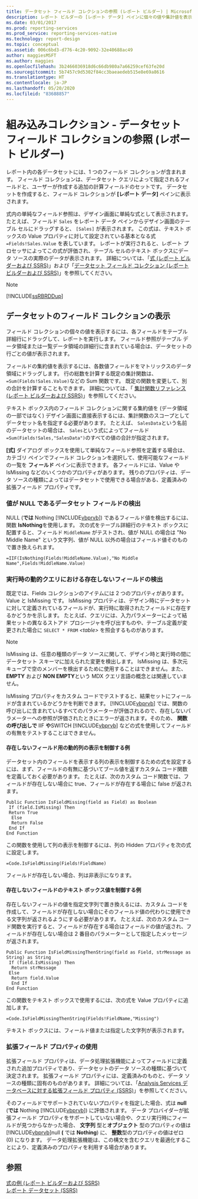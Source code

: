 ```yaml
---
title: データセット フィールド コレクションの参照 (レポート ビルダー) | Microsoft Docs
description: レポート ビルダーの [レポート データ] ペインに個々の値や集計値を表示するためのデータセットを作成します。
ms.date: 03/01/2017
ms.prod: reporting-services
ms.prod_service: reporting-services-native
ms.technology: report-design
ms.topic: conceptual
ms.assetid: 006c6bd3-d776-4c20-9092-32e40688ac49
author: maggiesMSFT
ms.author: maggies
ms.openlocfilehash: 3b2466036918d6c66db980a7a66259cef63fe20d
ms.sourcegitcommit: 5b7457c9d5302f84cc3baeaedeb515e8e69a8616
ms.translationtype: HT
ms.contentlocale: ja-JP
ms.lasthandoff: 05/20/2020
ms.locfileid: "83688857"
---
```

# <a name="built-in-collections---dataset-fields-collection-references-report-builder"></a>組み込みコレクション - データセット フィールド コレクションの参照 (レポート ビルダー)
  レポート内の各データセットには、1 つのフィールド コレクションが含まれます。 フィールド コレクションは、データセット クエリによって指定されるフィールドと、ユーザーが作成する追加の計算フィールドのセットです。 データセットを作成すると、フィールド コレクションが **[レポート データ]** ペインに表示されます。  
  
 式内の単純なフィールド参照は、デザイン画面に単純な式として表示されます。 たとえば、フィールド `Sales` をレポート データ ペインからデザイン画面のテーブル セルにドラッグすると、 `[Sales]` が表示されます。 この式は、テキスト ボックスの Value プロパティに対して設定されている基本となる式 `=Fields!Sales.Value` を表しています。 レポートが実行されると、レポート プロセッサによってこの式が評価され、テーブル セルのテキスト ボックスにデータ ソースの実際のデータが表示されます。 詳細については、「[式 &#40;レポート ビルダーおよび SSRS&#41;](../../reporting-services/report-design/expressions-report-builder-and-ssrs.md)」および「[データセット フィールド コレクション &#40;レポート ビルダーおよび SSRS&#41;](../../reporting-services/report-data/dataset-fields-collection-report-builder-and-ssrs.md)」を参照してください。  
  
> [!NOTE]  
>  [!INCLUDE[ssRBRDDup](../../includes/ssrbrddup-md.md)]  
  
## <a name="displaying-the-field-collection-for-a-dataset"></a>データセットのフィールド コレクションの表示  
 フィールド コレクションの個々の値を表示するには、各フィールドをテーブル詳細行にドラッグして、レポートを実行します。 フィールド参照がテーブル データ領域または一覧データ領域の詳細行に含まれている場合は、データセットの行ごとの値が表示されます。  
  
 フィールドの集約値を表示するには、各数値フィールドをマトリックスのデータ領域にドラッグします。 行の総数を計算する既定の集計関数は、 `=Sum(Fields!Sales.Value)`などの Sum 関数です。 既定の関数を変更して、別の合計を計算することもできます。 詳細については、「 [集計関数リファレンス (レポート ビルダーおよび SSRS)](../../reporting-services/report-design/report-builder-functions-aggregate-functions-reference.md)」を参照してください。  
  
 テキスト ボックス内のフィールド コレクションに関する集約値を (データ領域の一部ではなく) デザイン画面に直接表示するには、集計関数のスコープとしてデータセット名を指定する必要があります。 たとえば、 `SalesData`という名前のデータセットの場合は、 `Sales`という式によってフィールド `=Sum(Fields!Sales,"SalesData")`のすべての値の合計が指定されます。  
  
 **[式]** ダイアログ ボックスを使用して単純なフィールド参照を定義する場合は、カテゴリ ペインでフィールド コレクションを選択して、使用可能なフィールドの一覧を **フィールド** ペインに表示できます。 各フィールドには、Value や IsMissing などのいくつかのプロパティがあります。 残りのプロパティは、データ ソースの種類によってはデータセットで使用できる場合がある、定義済みの拡張フィールド プロパティです。  
  
### <a name="detecting-nulls-for-a-dataset-field"></a>値が NULL であるデータセット フィールドの検出  
 NULL (**では** Nothing [!INCLUDE[vbprvb](../../includes/vbprvb-md.md)]) であるフィールド値を検出するには、関数 **IsNothing**を使用します。 次の式をテーブル詳細行のテキスト ボックスに配置すると、フィールド `MiddleName` がテストされ、値が NULL の場合は "No Middle Name" という文字列、値が NULL 以外の場合はフィールド値そのもので置き換えられます。  
  
 `=IIF(IsNothing(Fields!MiddleName.Value),"No Middle Name",Fields!MiddleName.Value)`  
  
### <a name="detecting-missing-fields-for-dynamic-queries-at-run-time"></a>実行時の動的クエリにおける存在しないフィールドの検出  
 既定では、Fields コレクションのアイテムには 2 つのプロパティがあります。Value と IsMissing です。 IsMissing プロパティは、デザイン時にデータセットに対して定義されているフィールドが、実行時に取得されたフィールドに存在するかどうかを示します。 たとえば、クエリには、入力パラメーターによって結果セットの異なるストアド プロシージャを呼び出すものや、テーブル定義が変更された場合に `SELECT * FROM` *\<table>* を照会するものがあります。  
  
> [!NOTE]  
>  IsMissing は、任意の種類のデータ ソースに関して、デザイン時と実行時の間にデータセット スキーマに加えられた変更を検出します。 IsMissing は、多次元キューブで空のメンバーを検出するために使用することはできません。また、 **EMPTY** および **NON EMPTY**という MDX クエリ言語の概念とは関連していません。  
  
 IsMissing プロパティをカスタム コードでテストすると、結果セットにフィールドが含まれているかどうかを判断できます。 [!INCLUDE[vbprvb](../../includes/vbprvb-md.md)] では、関数の呼び出しに含まれているすべてのパラメーターが評価されるので、存在しないパラメーターへの参照が評価されたときにエラーが返されます。そのため、 **関数の呼び出しで** IIF **や**SWITCH [!INCLUDE[vbprvb](../../includes/vbprvb-md.md)] などの式を使用してフィールドの有無をテストすることはできません。  
  
#### <a name="example-for-controlling-the-visibility-of-a-dynamic-column-for-a-missing-field"></a>存在しないフィールド用の動的列の表示を制御する例  
 データセット内のフィールドを表示する列の表示を制御するための式を設定するには、まず、フィールドの有無に基づいてブール値を返すカスタム コード関数を定義しておく必要があります。 たとえば、次のカスタム コード関数では、フィールドが存在しない場合に true、フィールドが存在する場合に false が返されます。  
  
```  
Public Function IsFieldMissing(field as Field) as Boolean  
 If (field.IsMissing) Then  
 Return True  
  Else   
  Return False  
 End If  
End Function  
```  
  
 この関数を使用して列の表示を制御するには、列の Hidden プロパティを次の式に設定します。  
  
 `=Code.IsFieldMissing(Fields!FieldName)`  
  
 フィールドが存在しない場合、列は非表示になります。  
  
#### <a name="example-for-controlling-the-text-box-value-for-a-missing-field"></a>存在しないフィールドのテキスト ボックス値を制御する例  
 存在しないフィールドの値を指定文字列で置き換えるには、カスタム コードを作成して、フィールドが存在しない場合にそのフィールド値の代わりに使用できる文字列が返されるようにする必要があります。 たとえば、次のカスタム コード関数を実行すると、フィールドが存在する場合はフィールドの値が返され、フィールドが存在しない場合は 2 番目のパラメーターとして指定したメッセージが返されます。  
  
```  
Public Function IsFieldMissingThenString(field as Field, strMessage as String) as String  
 If (field.IsMissing) Then  
  Return strMessage  
 Else   
  Return field.Value  
  End If  
End Function  
```  
  
 この関数をテキスト ボックスで使用するには、次の式を Value プロパティに追加します。  
  
 `=Code.IsFieldMissingThenString(Fields!FieldName,"Missing")`  
  
 テキスト ボックスには、フィールド値または指定した文字列が表示されます。  
  
### <a name="using-extended-field-properties"></a>拡張フィールド プロパティの使用  
 拡張フィールド プロパティは、データ処理拡張機能によってフィールドに定義された追加プロパティであり、データセットのデータ ソースの種類に基づいて決定されます。 拡張フィールド プロパティには、定義済みのものと、データ ソースの種類に固有のものがあります。 詳細については、「[Analysis Services データベースに対する拡張フィールド プロパティ &#40;SSRS&#41;](../../reporting-services/report-data/extended-field-properties-for-an-analysis-services-database-ssrs.md)」を参照してください。  
  
 そのフィールドでサポートされていないプロパティを指定した場合、式は **null** (**では** Nothing [!INCLUDE[vbprvb](../../includes/vbprvb-md.md)]) に評価されます。 データ プロバイダーが拡張フィールド プロパティをサポートしていない場合や、クエリ実行時にフィールドが見つからなかった場合、 **文字列** 型と**オブジェクト** 型のプロパティの値は [!INCLUDE[vbprvb](../../includes/vbprvb-md.md)]null **(** では **Nothing**) に、 **整数**型のプロパティの値はゼロ (0) になります。 データ処理拡張機能は、この構文を含むクエリを最適化することにより、定義済みのプロパティを利用する場合があります。  
  
## <a name="see-also"></a>参照  
 [式の例 (レポート ビルダーおよび SSRS)](../../reporting-services/report-design/expression-examples-report-builder-and-ssrs.md)   
 [レポート データセット (SSRS)](../../reporting-services/report-data/report-datasets-ssrs.md)  
  
  
